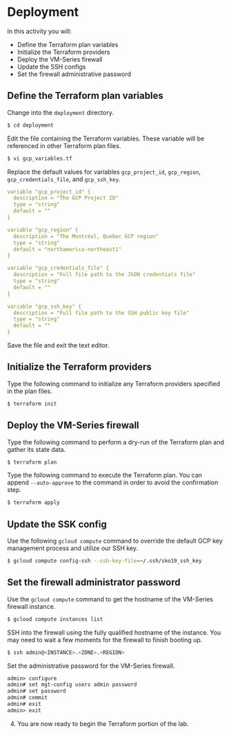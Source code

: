 # Deployment

In this activity you will:

* Define the Terraform plan variables
* Initialize the Terraform providers
* Deploy the VM-Series firewall
* Update the SSH configs
* Set the firewall administrative password

## Define the Terraform plan variables

Change into the `deployment` directory.

```bash
$ cd deployment
```

Edit the file containing the Terraform variables.  These variable will be referenced in other Terraform plan files.

```bash
$ vi gcp_variables.tf
```

Replace the default values for variables `gcp_project_id`, `gcp_region`, `gcp_credentials_file`, and `gcp_ssh_key`.

```yml
variable "gcp_project_id" {
  description = "The GCP Project ID"
  type = "string"
  default = ""
}

variable "gcp_region" {
  description = "The Montréal, Quebec GCP region"
  type = "string"
  default = "northamerica-northeast1"
}

variable "gcp_credentials_file" {
  description = "Full file path to the JSON credentials file"
  type = "string"
  default = ""
}

variable "gcp_ssh_key" {
  description = "Full file path to the SSH public key file"
  type = "string"
  default = ""
}
```

Save the file and exit the text editor.

## Initialize the Terraform providers
Type the following command to initialize any Terraform providers specified in the plan files.

```bash
$ terraform init
```

## Deploy the VM-Series firewall
Type the following command to perform a dry-run of the Terraform plan and gather its state data.

```bash
$ terraform plan
```

Type the following command to execute the Terraform plan.  You can append `--auto-approve` to the command in order to avoid the confirmation step.

```bash
$ terraform apply
```

## Update the SSK config
Use the following `gcloud compute` command to override the default GCP key management process and utilize our SSH key.

```bash
$ gcloud compute config-ssh --ssh-key-file=~/.ssh/sko19_ssh_key
```

## Set the firewall administrator password
Use the `gcloud compute` command to get the hostname of the VM-Series firewall instance.

```bash
$ gcloud compute instances list
```

SSH into the firewall using the fully qualified hostname of the instance.  You may need to wait a few moments for the firewall to finish booting up.

```bash
$ ssh admin@<INSTANCE>.<ZONE>.<REGION>
```

Set the administrative password for the VM-Series firewall.

```html
admin> configure
admin# set mgt-config users admin password
admin# set password
admin# commit
admin# exit
admin> exit
```

4. You are now ready to begin the Terraform portion of the lab.

